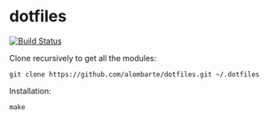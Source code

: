 # dotfiles

[![Build Status](https://travis-ci.org/alombarte/dotfiles.svg?branch=master)](https://travis-ci.org/alombarte/dotfiles)

Clone recursively to get all the modules:

    git clone https://github.com/alombarte/dotfiles.git ~/.dotfiles

Installation:

	make

